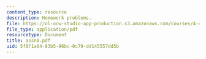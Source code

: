 ```yaml
---
content_type: resource
description: Homework problems.
file: https://ol-ocw-studio-app-production.s3.amazonaws.com/courses/4-491-form-finding-and-structural-optimization-gaudi-workshop-fall-2004/5f8f1a6483b596bc0c79dd145557dd5b_assn0.pdf
file_type: application/pdf
resourcetype: Document
title: assn0.pdf
uid: 5f8f1a64-83b5-96bc-0c79-dd145557dd5b
---
```

